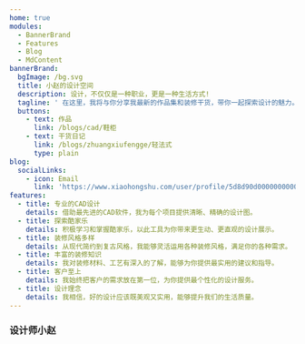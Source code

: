 ```yaml
---
home: true
modules:
  - BannerBrand
  - Features
  - Blog
  - MdContent
bannerBrand:
  bgImage: /bg.svg
  title: 小赵的设计空间
  description: 设计，不仅仅是一种职业，更是一种生活方式!
  tagline: ' 在这里，我将与你分享我最新的作品集和装修干货，带你一起探索设计的魅力。不论你是在寻找新的设计灵感，还是想要了解更多装修知识，都可以在这里找到。'
  buttons:
    - text: 作品
      link: /blogs/cad/鞋柜
    - text: 干货日记
      link: /blogs/zhuangxiufengge/轻法式
      type: plain
blog:
  socialLinks:
    - icon: Email
      link: 'https://www.xiaohongshu.com/user/profile/5d8d90d00000000001005a6e'
features:
  - title: 专业的CAD设计
    details: 借助最先进的CAD软件，我为每个项目提供清晰、精确的设计图。
  - title: 探索酷家乐
    details: 积极学习和掌握酷家乐，以此工具为你带来更生动、更直观的设计展示。
  - title: 装修风格多样
    details: 从现代简约到复古风格，我能够灵活运用各种装修风格，满足你的各种需求。
  - title: 丰富的装修知识
    details: 我对装修材料、工艺有深入的了解，能够为你提供最实用的建议和指导。
  - title: 客户至上
    details: 我始终把客户的需求放在第一位，为你提供最个性化的设计服务。
  - title: 设计理念
    details: 我相信，好的设计应该既美观又实用，能够提升我们的生活质量。
---
```

### 设计师小赵

<script type="text/javascript">
function copyToClipboard(text) {
  var textarea = document.createElement("textarea");
  textarea.textContent = text;
  textarea.style.position = "fixed"; // Prevent scrolling to bottom of page in MS Edge.
  document.body.appendChild(textarea);
  textarea.select();
  try {
    return document.execCommand("copy"); // Security exception may be thrown by some browsers.
  } catch (ex) {
    console.warn("Copy to clipboard failed.", ex);
    return false;
  } finally {
    document.body.removeChild(textarea);
  }
}
</script>
